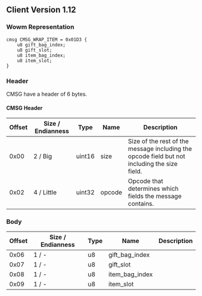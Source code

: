 ## Client Version 1.12

### Wowm Representation
```rust,ignore
cmsg CMSG_WRAP_ITEM = 0x01D3 {
    u8 gift_bag_index;
    u8 gift_slot;
    u8 item_bag_index;
    u8 item_slot;
}
```
### Header
CMSG have a header of 6 bytes.

#### CMSG Header
| Offset | Size / Endianness | Type   | Name   | Description |
| ------ | ----------------- | ------ | ------ | ----------- |
| 0x00   | 2 / Big           | uint16 | size   | Size of the rest of the message including the opcode field but not including the size field.|
| 0x02   | 4 / Little        | uint32 | opcode | Opcode that determines which fields the message contains.|
### Body
| Offset | Size / Endianness | Type | Name | Description |
| ------ | ----------------- | ---- | ---- | ----------- |
| 0x06 | 1 / - | u8 | gift_bag_index |  |
| 0x07 | 1 / - | u8 | gift_slot |  |
| 0x08 | 1 / - | u8 | item_bag_index |  |
| 0x09 | 1 / - | u8 | item_slot |  |
